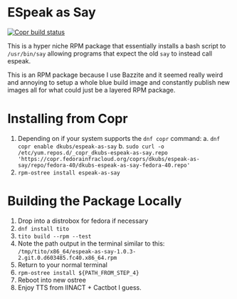 # ESpeak as Say

[![Copr build status](https://copr.fedorainfracloud.org/coprs/dkubs/espeak-as-say/package/espeak-as-say/status_image/last_build.png)](https://copr.fedorainfracloud.org/coprs/dkubs/espeak-as-say/package/espeak-as-say/)

This is a hyper niche RPM package that essentially installs a bash script to `/usr/bin/say`
allowing programs that expect the old `say` to instead call espeak.

This is an RPM package because I use Bazzite and it seemed really weird and
annoying to setup a whole blue build image and constantly publish new images
all for what could just be a layered RPM package.

# Installing from Copr

1. Depending on if your system supports the `dnf copr` command:
    a. `dnf copr enable dkubs/espeak-as-say`
    b. `sudo curl -o /etc/yum.repos.d/_copr_dkubs-espeak-as-say.repo 'https://copr.fedorainfracloud.org/coprs/dkubs/espeak-as-say/repo/fedora-40/dkubs-espeak-as-say-fedora-40.repo'`
2. `rpm-ostree install espeak-as-say`

# Building the Package Locally

1. Drop into a distrobox for fedora if necessary
2. `dnf install tito`
3. `tito build --rpm --test`
4. Note the path output in the terminal similar to this: `/tmp/tito/x86_64/espeak-as-say-1.0.3-2.git.0.d603485.fc40.x86_64.rpm`
5. Return to your normal terminal
6. `rpm-ostree install ${PATH_FROM_STEP_4}`
7. Reboot into new ostree
8. Enjoy TTS from IINACT + Cactbot I guess.
